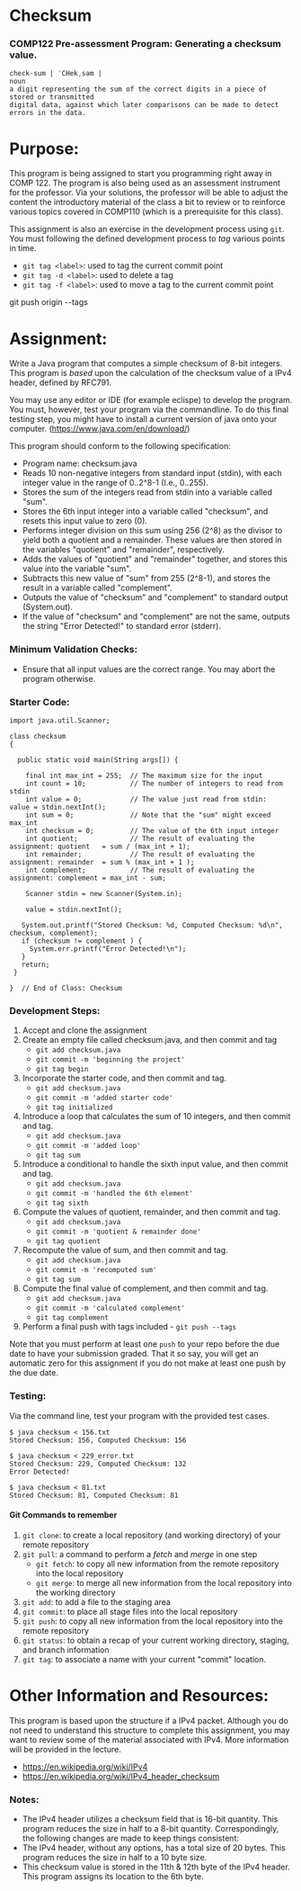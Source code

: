 # Checksum
### COMP122 Pre-assessment Program: Generating a checksum value.

```
check·sum | ˈCHekˌsəm |
noun
a digit representing the sum of the correct digits in a piece of stored or transmitted 
digital data, against which later comparisons can be made to detect errors in the data.
```


# Purpose:
This program is being assigned to start you programming right away in COMP 122. The program is also being used as an assessment instrument for the professor.  Via your solutions, the professor will be able to adjust the content the introductory material of the class a bit to review or to reinforce various topics covered in COMP110 (which is a prerequisite for this class). 

This assignment is also an exercise in the development process using ``git``.  You must following the defined development process to *tag* various points in time.  
   * ``git tag <label>``: used to tag the current commit point
   * ``git tag -d <label>``: used to delete a tag
   * ``git tag -f <label>``: used to move a tag to the current commit point

 git push origin --tags

 
# Assignment:
Write a Java program that computes a simple checksum of 8-bit integers.  This program is *based* upon the calculation of the checksum value of a IPv4 header, defined by RFC791. 

You may use any editor or IDE (for example eclispe) to develop the program.  You must, however, test your program via the commandline.  To do this final testing step, you might have to install a current version of java onto your computer.  (https://www.java.com/en/download/)

This program should conform to the following specification:

  * Program name: checksum.java
  * Reads 10 non-negative integers from standard input (stdin), with each integer value in the range of 0..2^8-1 (I.e., 0..255). 
  * Stores the sum of the integers read from stdin into a variable called "sum".
  * Stores the 6th input integer into a variable called "checksum", and resets this input value to zero (0).
  * Performs integer division on this sum using 256 (2^8) as the divisor to yield both a quotient and a remainder. These values are then stored in the variables "quotient" and "remainder", respectively.
  * Adds the values of "quotient" and "remainder" together, and stores this value into the variable "sum".
  * Subtracts this new value of "sum" from 255 (2^8-1), and stores the result in a variable called "complement".
  * Outputs the value of "checksum" and "complement" to standard output (System.out).
  * If the value of "checksum" and "complement" are not the same, outputs the string "Error Detected!" to standard error (stderr).


### Minimum Validation Checks:
* Ensure that all input values are the correct range.  You may abort the program otherwise.


### Starter Code:

```
import java.util.Scanner;

class checksum  
{  

  public static void main(String args[]) {

    final int max_int = 255;  // The maximum size for the input
    int count = 10;           // The number of integers to read from stdin
    int value = 0;            // The value just read from stdin:  value = stdin.nextInt();
    int sum = 0;              // Note that the "sum" might exceed max_int
    int checksum = 0;         // The value of the 6th input integer
    int quotient;             // The result of evaluating the assignment: quotient   = sum / (max_int + 1);
    int remainder;            // The result of evaluating the assignment: remainder  = sum % (max_int + 1 );
    int complement;           // The result of evaluating the assignment: complement = max_int - sum;

    Scanner stdin = new Scanner(System.in);
    
    value = stdin.nextInt();
```

```
   System.out.printf("Stored Checksum: %d, Computed Checksum: %d\n", checksum, complement);
   if (checksum != complement ) {
     System.err.printf("Error Detected!\n");  
   }
   return; 
 }
 
}  // End of Class: Checksum
```

### Development Steps:
 1. Accept and clone the assignment
 2. Create an empty file called checksum.java, and then commit and tag
    - ``git add checksum.java``
    - ``git commit -m 'beginning the project'`` 
    - ``git tag begin``
 4. Incorporate the starter code, and then commit and tag.
    - ``git add checksum.java`` 
    - ``git commit -m 'added starter code'``
    - ``git tag initialized``
 5. Introduce a loop that calculates the sum of 10 integers, and then commit and tag.
    - ``git add checksum.java``
    - ``git commit -m 'added loop'``
    - ``git tag sum``
 6. Introduce a conditional to handle the sixth input value, and then commit and tag.
    - ``git add checksum.java``
    - ``git commit -m 'handled the 6th element'``
    - ``git tag sixth``
 7. Compute the values of quotient, remainder, and then commit and tag.
    - ``git add checksum.java``
    - ``git commit -m 'quotient & remainder done'``
    - ``git tag quotient``
 8. Recompute the value of sum, and then commit and tag.
    - ``git add checksum.java``
    - ``git commit -m 'recomputed sum'`` 
    - ``git tag sum``
 9. Compute the final value of complement, and then commit and tag.
    - ``git add checksum.java``
    - ``git commit -m 'calculated complement'``
    - ``git tag complement``
 10. Perform a final push with tags included
    - ``git push --tags``

Note that you must perform at least one ``push`` to your repo before the due date to have your submission graded.
That it so say, you will get an automatic zero for this assignment if you do not make at least one push by the due date.


    
### Testing:
Via the command line, test your program with the provided test cases.

```
$ java checksum < 156.txt
Stored Checksum: 156, Computed Checksum: 156
```

```
$ java checksum < 229_error.txt
Stored Checksum: 229, Computed Checksum: 132
Error Detected!
```

```
$ java checksum < 81.txt
Stored Checksum: 81, Computed Checksum: 81
```


#### Git Commands to remember
1. ``git clone``: to create a local repository (and working directory) of your remote repository
2. ``git pull``: a command to perform a *fetch* and *merge* in one step 
   - ``git fetch``: to copy all new information from the remote repository into the local repository
   - ``git merge``: to merge all new information from the local repository into the working directory
4. ``git add``: to add a file to the staging area 
5. ``git commit``: to place all stage files into the local repository
6. ``git push``: to copy all new information from the local repository into the remote repository
7. ``git status``: to obtain a recap of your current working directory, staging, and branch information
8. ``git tag``: to associate a name with your current "commit" location.



# Other Information and Resources:
This program is based upon the structure if a IPv4 packet.  Although you do not need to understand this structure to complete this assignment, you may want to review some of the material associated with IPv4.  More information will be provided in the lecture.
* https://en.wikipedia.org/wiki/IPv4
* https://en.wikipedia.org/wiki/IPv4_header_checksum

### Notes:
* The IPv4 header utilizes a checksum field that is 16-bit quantity. This program reduces the size in half to a 8-bit quantity.  Correspondingly, the following changes are made to keep things consistent: 
* The IPv4 header, without any options, has a total size of 20 bytes. This program reduces the size in half to a 10 byte size.
* This checksum value is stored in the 11th & 12th byte of the IPv4 header. This program assigns its location to the 6th byte.


